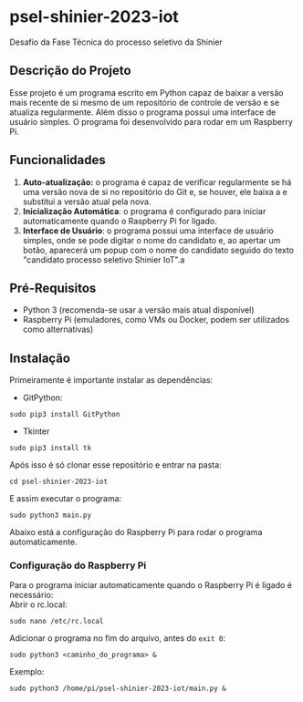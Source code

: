 # psel-shinier-2023-iot
Desafio da Fase Técnica do processo seletivo da Shinier

## Descrição do Projeto
Esse projeto é um programa escrito em Python capaz de baixar a versão mais recente de si mesmo de um repositório de controle de versão e se atualiza regularmente. Além disso o programa possui uma interface de usuário simples. O programa foi desenvolvido para rodar em um Raspberry Pi.

## Funcionalidades
1. **Auto-atualização:** o programa é capaz de verificar regularmente se há uma versão nova de si no repositório do Git e, se houver, ele baixa a e substitui a versão atual pela nova.
2. **Inicialização Automática**: o programa é configurado para iniciar automaticamente quando o Raspberry Pi for ligado.
3. **Interface de Usuário**: o programa possui uma interface de usuário simples, onde se pode digitar o nome do candidato e, ao apertar um botão, aparecerá um popup com o nome do candidato seguido do texto "candidato processo seletivo Shinier IoT".a

## Pré-Requisitos
- Python 3 (recomenda-se usar a versão mais atual disponível)
- Raspberry Pi (emuladores, como VMs ou Docker, podem ser utilizados como alternativas)

## Instalação

Primeiramente é importante instalar as dependências:
- GitPython:
```
sudo pip3 install GitPython
```
- Tkinter
```
sudo pip3 install tk
```
Após isso é só clonar esse repositório e entrar na pasta:
```
cd psel-shinier-2023-iot
```
E assim executar o programa:
```
sudo python3 main.py
```

Abaixo está a configuração do Raspberry Pi para rodar o programa automaticamente.
### Configuração do Raspberry Pi

Para o programa iniciar automaticamente quando o Raspberry Pi é ligado é necessário:  
Abrir o rc.local:
```
sudo nano /etc/rc.local
```
Adicionar o programa no fim do arquivo, antes do `exit 0`:
```
sudo python3 <caminho_do_programa> &
```
Exemplo:
```
sudo python3 /home/pi/psel-shinier-2023-iot/main.py &
```
